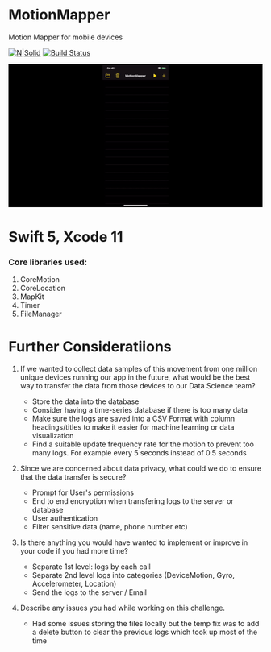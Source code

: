 # MotionMapper
Motion Mapper for mobile devices

[![N|Solid](https://cldup.com/dTxpPi9lDf.thumb.png)](https://nodesource.com/products/nsolid)
[![Build Status](https://travis-ci.org/joemccann/dillinger.svg?branch=master)](https://travis-ci.org/joemccann/dillinger)


![Alt Text](Sample/MotionMapper.gif)

# Swift 5, Xcode 11 
### Core libraries used:
1. CoreMotion
2. CoreLocation
3. MapKit
4. Timer
5. FileManager

# Further Consideratiions
1. If we wanted to collect data samples of this movement from one million unique devices running our app in the future, what would be the best way to transfer the data from those devices to our Data Science team? 

    - Store the data into the database 
    - Consider having a time-series database if there is too many data
    - Make sure the logs are saved into a CSV Format with column headings/titles to make it easier for machine learning or data visualization
    - Find a suitable update frequency rate for the motion to prevent too many logs. For example every 5 seconds instead of 0.5 seconds

2. Since we are concerned about data privacy, what could we do to ensure that the data transfer is secure?

    - Prompt for User's permissions
    - End to end encryption when transfering logs to the server or database
    - User authentication
    - Filter sensitive data (name, phone number etc)

3. Is there anything you would have wanted to implement or improve in your code if you had more time?

    - Separate 1st level: logs by each call
    - Separate 2nd level logs into categories (DeviceMotion, Gyro, Accelerometer, Location)
    - Send the logs to the server / Email

4. Describe any issues you had while working on this challenge. 

    - Had some issues storing the files locally but the temp fix was to add a delete button to clear the previous logs which took up most of the time


